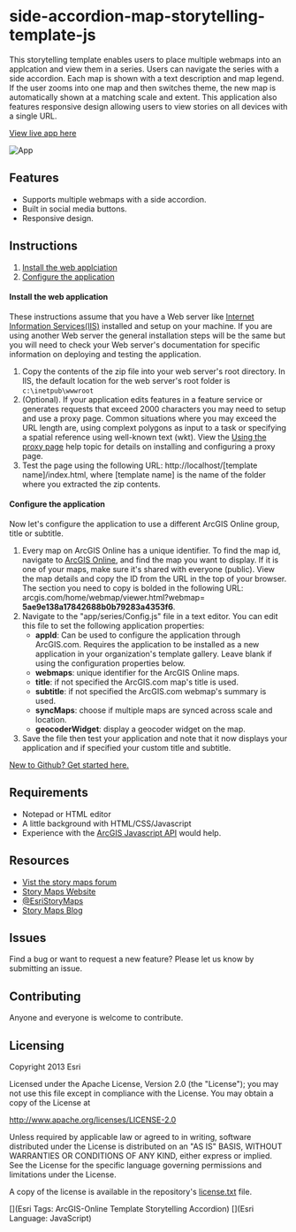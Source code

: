 # 
# side-accordion-map-storytelling-template-js

This storytelling template enables users to place multiple webmaps into an applcation and view them in a series. Users can navigate the series with a side accordion. Each map is shown with a text description and map legend. If the user zooms into one map and then switches theme, the new map is automatically shown at a matching scale and extent. This application also features responsive design allowing users to view stories on all devices with a single URL.

[View live app here](http://esri.github.io/side-accordion-map-storytelling-template-js)

![App](https://raw.github.com/Esri/side-accordion-map-storytelling-template-js/master/resources/github/screenshot.png)

## Features
* Supports multiple webmaps with a side accordion.
* Built in social media buttons.
* Responsive design.

## Instructions

1. [Install the web applciation](#install-the-web-application)
2. [Configure the application](#configure-the-application)

#### Install the web application

These instructions assume that you have a Web server like [Internet Information Services(IIS)](http://www.iis.net/) installed and setup on your machine. If you are using another Web server the general installation steps will be the same but you will need to check your Web server's documentation for specific information on deploying and testing the application.

1. Copy the contents of the zip file into your web server's root directory. In IIS, the default location for the web server's root folder is `c:\inetpub\wwwroot`
2. (Optional). If your application edits features in a feature service or generates requests that exceed 2000 characters you may need to setup and use a proxy page. Common situations where you may exceed the URL length are, using complext polygons as input to a task or specifying a spatial reference using well-known text (wkt). View the [Using the proxy page](http://help.arcgis.com/en/webapi/javascript/arcgis/jshelp/#ags_proxy) help topic for details on installing and configuring a proxy page.
3. Test the page using the following URL: http://localhost/[template name]/index.html, where [template name] is the name of the folder where you extracted the zip contents.

#### Configure the application

Now let's configure the application to use a different ArcGIS Online group, title or subtitle.

1. Every map on ArcGIS Online has a unique identifier. To find the map id, navigate to [ArcGIS Online](http://www.arcgis.com), and find the map you want to display. If it is one of your maps, make sure it's shared with everyone (public). View the map details and copy the ID from the URL in the top of your browser. The section you need to copy is bolded in the following URL: arcgis.com/home/webmap/viewer.html?webmap= **5ae9e138a17842688b0b79283a4353f6**.
2. Navigate to the "app/series/Config.js" file in a text editor. You can edit this file to set the following application properties:
	- **appId**: Can be used to configure the application through ArcGIS.com. Requires the application to be installed as a new application in your organization's template gallery. Leave blank if using the configuration properties below.
    - **webmaps**: unique identifier for the ArcGIS Online maps.
    - **title**: if not specified the ArcGIS.com map's title is used.
    - **subtitle**: if not specified the ArcGIS.com webmap's summary is used.
    - **syncMaps**: choose if multiple maps are synced across scale and location.
    - **geocoderWidget**: display a geocoder widget on the map.
3. Save the file then test your application and note that it now displays your application and if specified your custom title and subtitle.

[New to Github? Get started here.](http://htmlpreview.github.com/?https://github.com/Esri/esri.github.com/blob/master/help/esri-getting-to-know-github.html)

## Requirements

* Notepad or HTML editor
* A little background with HTML/CSS/Javascript
* Experience with the [ArcGIS Javascript API](http://links.esri.com/javascript) would help.

## Resources

- [Vist the story maps forum](http://forums.arcgis.com/forums/264-Story-Maps)
- [Story Maps Website](http://storymaps.arcgis.com/)
- [@EsriStoryMaps](http://twitter.com/EsriStoryMaps)
- [Story Maps Blog](http://blogs.esri.com/esri/arcgis/category/story-maps/)

## Issues

Find a bug or want to request a new feature?  Please let us know by submitting an issue.

## Contributing

Anyone and everyone is welcome to contribute.

## Licensing
Copyright 2013 Esri

Licensed under the Apache License, Version 2.0 (the "License");
you may not use this file except in compliance with the License.
You may obtain a copy of the License at

   http://www.apache.org/licenses/LICENSE-2.0

Unless required by applicable law or agreed to in writing, software
distributed under the License is distributed on an "AS IS" BASIS,
WITHOUT WARRANTIES OR CONDITIONS OF ANY KIND, either express or implied.
See the License for the specific language governing permissions and
limitations under the License.

A copy of the license is available in the repository's [license.txt](https://raw.github.com/Esri/side-accordion-map-storytelling-template-js/master/license.txt) file.

[](Esri Tags: ArcGIS-Online Template Storytelling Accordion)
[](Esri Language: JavaScript)

